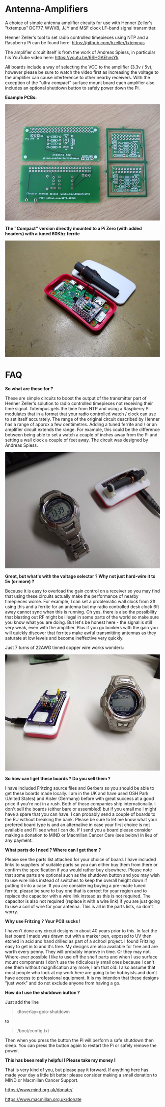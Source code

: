 # Antenna-Amplifiers
A choice of simple antenna amplifier circuits for use with Henner Zeller's "txtempus" DCF77, WWVB, JJY and MSF clock LF-band signal transmitter.

Henner Zeller's tool to set radio controlled timepieces using NTP and a Raspberry Pi can be found here:
https://github.com/hzeller/txtempus

The amplifier circuit itself is from the work of Andreas Spiess, in particular his YouTube video here:
https://youtu.be/6SHGAEhnsYk

All boards include a way of selecting the VCC to the amplifier (3.3v / 5v), however please be sure to watch the video first as increasing the voltage to the amplifier can cause interference to other nearby receivers. With the exception of the "ultra compact" surface mount board each amplifier also includes an optional shutdown button to safely power down the Pi.

**Example PCBs:**

![PCB examples](https://github.com/GOTO-GOSUB/Antenna-Amplifiers/blob/a565473eafd16990c48fda6feb0ad8221f1f548c/Amplifier%20Images/Amplifier%20and%20Compact.jpg)

**The "Compact" version directly mounted to a Pi Zero (with added headers) with a tuned 60Khz ferrite**

![Compact amplifier PCB in use](https://github.com/GOTO-GOSUB/Antenna-Amplifiers/blob/2c20f4bca110fa08fe32f662a68d8b8b71eef103/Amplifier%20Images/Compact%20Amplifier%20Direct%20Pi%20Mount.jpg)

# FAQ
**So what are these for ?**

These are simple circuits to boost the output of the transmitter part of Henner Zeller's solution to radio controlled timepieces not receiving their time signal. Txtempus gets the time from NTP and using a Raspberry Pi modulates that in a format that your radio controlled watch / clock can use to set itself accurately. The range of the original circuit described by Henner has a range of approx a few centimetres. Adding a tuned ferrite and / or an amplifier circuit extends the range. For example, this could be the difference between being able to set a watch a couple of inches away from the Pi and setting a wall clock a couple of feet away. The circuit was designed by Andreas Spiess.

![Setting a watch](https://github.com/GOTO-GOSUB/Antenna-Amplifiers/blob/a877eaa5c8f308b4535af3daff0da98b6ea18988/Amplifier%20Images/Setting%20a%20watch%20at%20close%20proximity.jpg)

**Great, but what's with the voltage selector ? Why not just hard-wire it to 5v (or more) ?**

Because it is easy to overload the gain control on a receiver so you may find that using these circuits actually make the performance of nearby timepieces worse. For example, I can set a problematic wall clock from 3ft using this and a ferrite for an antenna but my radio controlled desk clock 6ft away cannot sync when this is running. Oh yes, there is also the possibility that blasting out RF might be illegal in some parts of the world so make sure you know what you are doing. But let's be honest here - the signal is still very weak, even with the amplifier. Plus if you go bonkers with the gain you will quickly discover that ferrites make awful transmitting antennas as they saturate at low levels and become ineffective very quickly.

Just 7 turns of 22AWG tinned copper wire works wonders:

![Setting a watch with 7 turns of 22AWG TCW for a simple antenna](https://github.com/GOTO-GOSUB/Antenna-Amplifiers/blob/f041ddb4def2a57d2a17181c06081b72f2764d4b/Amplifier%20Images/Setting%20watch%20with%207%20turns%20of%2022AWG%20TCW.jpg)

**So how can I get these boards ? Do you sell them ?**

I have included Fritzing source files and Gerbers so you should be able to get these boards made locally. I am in the UK and have used OSH Park (United States) and Aisler (Germany) before with great success at a good price if you're not in a rush. Both of those companies ship internationally. I don't sell the boards (either bare or assembled) but if you email me I might have a spare that you can have. I can probably send a couple of boards to the EU without breaking the bank. Please be sure to let me know what your prefered board type is and an alternative in case your first choice is not available and I'll see what I can do. If I send you a board please consider making a donation to MIND or Macmillan Cancer Care (see below) in lieu of any payment.

**What parts do I need ? Where can I get them ?**

Please see the parts list attached for your choice of board. I have included links to suppliers of suitable parts so you can either buy them from there or confirm the specification if you would rather buy elsewhere. Please note that some parts are optional such as the shutdown button and you may wish to use wire links instead of switches to keep the overall height down if putting it into a case. If you are considering buying a pre-made tuned ferrite, please be sure to buy one that is correct for your region and to replace the capacitor with a wire link instead as this is not required. The capacitor is also not required (replace it with a wire link) if you are just going to use a coil of wire for your antenna. This is all in the parts lists, so don't worry.

**Why use Fritzing ? Your PCB sucks !**

I haven't done any circuit designs in about 40 years prior to this. In fact the last board I made was drawn out with a marker pen, exposed to UV then etched in acid and hand drilled as part of a school project. I found Fritzing easy to get in to and it's free. My designs are also available for free and are worth every penny. They will probably improve in time. Or they may not. Where-ever possible I like to use off the shelf parts and when I use surface mount components I don't use the ridiculously small ones because I can't see them without magnification any more, I am that old. I also assume that most people who look at my work here are going to be hobbyists and don't have access to professional equipment. It is my intention that these designs "just work" and do not exclude anyone from having a go.

**How do I use the shutdown button ?**

Just add the line

> dtoverlay=gpio-shutdown

to 

> /boot/config.txt

Then when you press the button the Pi will perform a safe shutdown then sleep. You can press the button again to restart the Pi or safely remove the power.

**This has been really helpful ! Please take my money !**

That is very kind of you, but please pay it forward. If anything here has made your day a little bit better please consider making a small donation to MIND or Macmillan Cancer Support.

https://www.mind.org.uk/donate/

https://www.macmillan.org.uk/donate

